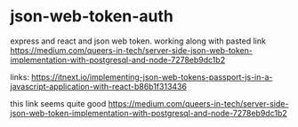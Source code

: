 # json-web-token-auth

express and react and json web token.
working along with pasted link
https://medium.com/queers-in-tech/server-side-json-web-token-implementation-with-postgresql-and-node-7278eb9dc1b2

links:
https://itnext.io/implementing-json-web-tokens-passport-js-in-a-javascript-application-with-react-b86b1f313436

this link seems quite good
https://medium.com/queers-in-tech/server-side-json-web-token-implementation-with-postgresql-and-node-7278eb9dc1b2
